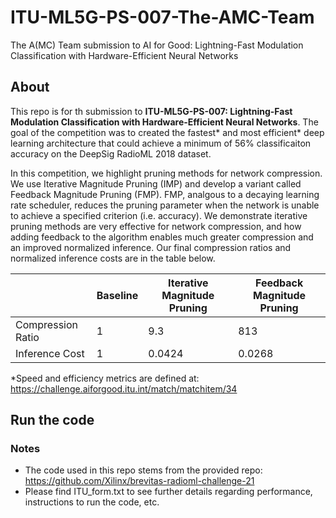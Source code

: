 # ITU-ML5G-PS-007-The-AMC-Team
The A(MC) Team submission to AI for Good: Lightning-Fast Modulation Classification with Hardware-Efficient Neural Networks

## About
This repo is for th submission to **ITU-ML5G-PS-007: Lightning-Fast Modulation Classification with Hardware-Efficient Neural Networks**.
The goal of the competition was to created the fastest* and most efficient* deep learning architecture that could achieve a minimum of 56% classificaiton accuracy on the  DeepSig RadioML 2018 dataset.

In this competition, we highlight pruning methods for network compression. We use Iterative Magnitude Pruning (IMP) and develop a variant called Feedback Magnitude Pruning (FMP). FMP, analgous to a decaying learning rate scheduler, reduces the pruning parameter when the network is unable to achieve a specified criterion (i.e. accuracy). We demonstrate  iterative pruning methods are very effective for network compression, and how adding feedback to the algorithm enables much greater compression and an improved normalized inference. Our final compression ratios and normalized inference costs are in the table below.

|| Baseline | Iterative Magnitude Pruning  | Feedback Magnitude Pruning |
|-|-------------| ------------- | ------------- |
|Compression Ratio| 1  | 9.3  | 813  |
|Inference Cost| 1  | 0.0424  | 0.0268  |



*Speed and efficiency metrics are defined at: https://challenge.aiforgood.itu.int/match/matchitem/34


## Run the code



### Notes
- The code used in this repo stems from the provided repo: https://github.com/Xilinx/brevitas-radioml-challenge-21
- Please find ITU_form.txt to see further details regarding performance, instructions to run the code, etc.
